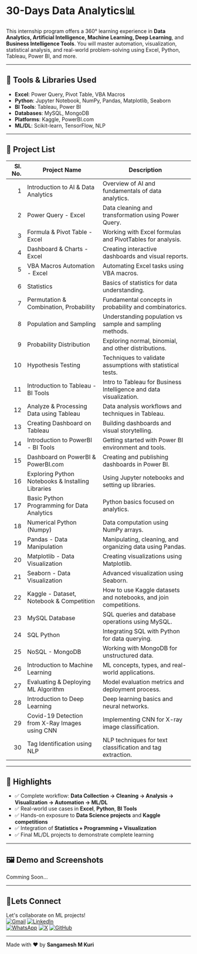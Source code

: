 #  30-Days Data Analytics📊

This internship program offers a 360° learning experience in **Data Analytics, Artificial Intelligence, Machine Learning, Deep Learning**, and **Business Intelligence Tools**. You will master automation, visualization, statistical analysis, and real-world problem-solving using Excel, Python, Tableau, Power BI, and more.

---

## 🧰 Tools & Libraries Used

- **Excel**: Power Query, Pivot Table, VBA Macros  
- **Python**: Jupyter Notebook, NumPy, Pandas, Matplotlib, Seaborn  
- **BI Tools**: Tableau, Power BI  
- **Databases**: MySQL, MongoDB  
- **Platforms**: Kaggle, PowerBI.com  
- **ML/DL**: Scikit-learn, TensorFlow, NLP  

---

## 📂 Project List


| Sl. No. | Project Name                                             | Description                                                                 |
|--------:|----------------------------------------------------------|-----------------------------------------------------------------------------|
| 1       | Introduction to AI & Data Analytics                      | Overview of AI and fundamentals of data analytics.                         |
| 2       | Power Query - Excel                                      | Data cleaning and transformation using Power Query.                        |
| 3       | Formula & Pivot Table - Excel                            | Working with Excel formulas and PivotTables for analysis.                  |
| 4       | Dashboard & Charts - Excel                               | Creating interactive dashboards and visual reports.                        |
| 5       | VBA Macros Automation - Excel                            | Automating Excel tasks using VBA macros.                                   |
| 6       | Statistics                                                | Basics of statistics for data understanding.                               |
| 7       | Permutation & Combination, Probability                   | Fundamental concepts in probability and combinatorics.                     |
| 8       | Population and Sampling                                   | Understanding population vs sample and sampling methods.                   |
| 9       | Probability Distribution                                  | Exploring normal, binomial, and other distributions.                       |
| 10      | Hypothesis Testing                                        | Techniques to validate assumptions with statistical tests.                 |
| 11      | Introduction to Tableau - BI Tools                        | Intro to Tableau for Business Intelligence and data visualization.         |
| 12      | Analyze & Processing Data using Tableau                   | Data analysis workflows and techniques in Tableau.                         |
| 13      | Creating Dashboard on Tableau                             | Building dashboards and visual storytelling.                               |
| 14      | Introduction to PowerBI - BI Tools                        | Getting started with Power BI environment and tools.                       |
| 15      | Dashboard on PowerBI & PowerBI.com                        | Creating and publishing dashboards in Power BI.                            |
| 16      | Exploring Python Notebooks & Installing Libraries         | Using Jupyter notebooks and setting up libraries.                          |
| 17      | Basic Python Programming for Data Analytics               | Python basics focused on analytics.                                        |
| 18      | Numerical Python (Numpy)                                  | Data computation using NumPy arrays.                                       |
| 19      | Pandas - Data Manipulation                                | Manipulating, cleaning, and organizing data using Pandas.                  |
| 20      | Matplotlib - Data Visualization                           | Creating visualizations using Matplotlib.                                  |
| 21      | Seaborn - Data Visualization                              | Advanced visualization using Seaborn.                                      |
| 22      | Kaggle - Dataset, Notebook & Competition                  | How to use Kaggle datasets and notebooks, and join competitions.           |
| 23      | MySQL Database                                            | SQL queries and database operations using MySQL.                           |
| 24      | SQL Python                                                | Integrating SQL with Python for data querying.                             |
| 25      | NoSQL - MongoDB                                           | Working with MongoDB for unstructured data.                                |
| 26      | Introduction to Machine Learning                          | ML concepts, types, and real-world applications.                           |
| 27      | Evaluating & Deploying ML Algorithm                       | Model evaluation metrics and deployment process.                           |
| 28      | Introduction to Deep Learning                             | Deep learning basics and neural networks.                                  |
| 29      | Covid-19 Detection from X-Ray Images using CNN            | Implementing CNN for X-ray image classification.                           |
| 30      | Tag Identification using NLP                              | NLP techniques for text classification and tag extraction.                 |

---

## 🌟 Highlights

- ✅ Complete workflow: **Data Collection → Cleaning → Analysis → Visualization → Automation → ML/DL**
- ✅ Real-world use cases in **Excel**, **Python**, **BI Tools**
- ✅ Hands-on exposure to **Data Science projects** and **Kaggle competitions**
- ✅ Integration of **Statistics + Programming + Visualization**
- ✅ Final ML/DL projects to demonstrate complete learning

---

## 🖼️ Demo and Screenshots

Comming Soon...


---

## 🤝Lets Connect  
Let's collaborate on ML projects!  
[![Gmail](https://img.shields.io/badge/Gmail-Email%20Me-red?style=for-the-badge&logo=gmail)](mailto:sangameshmkuri94@gmail.com)
[![LinkedIn](https://img.shields.io/badge/LinkedIn-Sangamesh_M_Kuri-blue)](https://www.linkedin.com/in/sangamesh-m-kuri-034682366)  
[![WhatsApp](https://img.shields.io/badge/WhatsApp-Chat%20with%20me-25D366?style=for-the-badge&logo=whatsapp&logoColor=white)](https://wa.me/917019880436)
[![X](https://img.shields.io/badge/X-Follow%20me-000000?style=for-the-badge&logo=twitter)](https://x.com/Sangameshkuri94)
[![GitHub](https://img.shields.io/badge/GitHub-Follow-lightgrey)](https://github.com/Sangamesh-star)  

---
Made with ❤️ by **Sangamesh M Kuri**  


